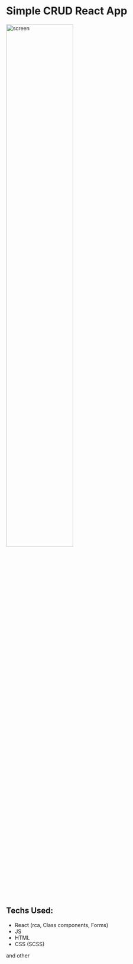 # Simple CRUD React App
  
<img src="https://i.ibb.co/Dk5SJ5J/screen.png" alt="screen" border="0" width="60%">

## Techs Used:
* React (rca, Class components, Forms)
* JS
* HTML
* CSS (SCSS)

and other


